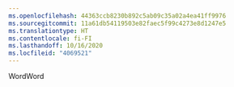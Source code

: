 ```yaml
---
ms.openlocfilehash: 44363ccb8230b892c5ab09c35a02a4ea41ff9976
ms.sourcegitcommit: 11a61db54119503e82faec5f99c4273e8d1247e5
ms.translationtype: HT
ms.contentlocale: fi-FI
ms.lasthandoff: 10/16/2020
ms.locfileid: "4069521"
---
```

<span data-ttu-id="3e035-101">Word</span><span class="sxs-lookup"><span data-stu-id="3e035-101">Word</span></span>